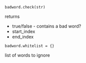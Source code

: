 [//]: # (Name: Blanke BadWord)

`badword.check(str)`

returns
* true/false - contains a bad word?
* start_index
* end_index

`badword.whitelist = {}`

list of words to ignore